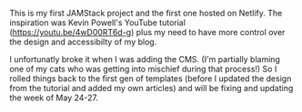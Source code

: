 This is my first  JAMStack project and the first one hosted on Netlify. The inspiration was Kevin Powell's YouTube tutorial (https://youtu.be/4wD00RT6d-g) plus my need to have more control over the design and accessibilty of my blog.

I unfortunatly broke it when I was adding the CMS. (I'm partially blaming one of my cats who was getting into mischief during that process!) So I rolled things back to the first gen of templates (before I updated the design from the tutorial and added my own articles) and will be fixing and updating the week of May 24-27.
